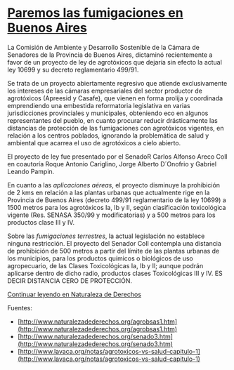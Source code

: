 # [Paremos las fumigaciones en Buenos Aires](#legislatives)

La Comisión de Ambiente y Desarrollo Sostenible de la Cámara de Senadores de
la Provincia de Buenos Aires, dictaminó recientemente a favor de un proyecto de
ley de agrotóxicos que dejaría sin efecto la actual ley 10699 y su decreto
reglamentario 499/91.

Se trata de un proyecto abiertamente regresivo que atiende exclusivamente los
intereses de las cámaras empresariales del sector productor de agrotóxicos
(Apreesid y Casafe), que vienen en forma prolija y coordinada emprendiendo una
embestida reformatoria legislativa en varias jurisdicciones provinciales y
municipales, obteniendo eco en algunos representantes del pueblo, en cuanto
procurar reducir drásticamente las distancias de protección de las fumigaciones
con agrotóxicos vigentes, en relación a los centros poblados, ignorando la
problemática de salud y ambiental que acarrea el uso de agrotóxicos a cielo
abierto.

El proyecto de ley fue presentado por el SenadoR Carlos Alfonso Areco Coll en
coautoría Roque Antonio Cariglino, Jorge Alberto D´Onofrio y Gabriel Leando
Pampin.

En cuanto a las *aplicaciones aéreas*, el proyecto disminuye la prohibición de 2
kms en relación a las plantas urbanas que actualmente rige en la Provincia de
Buenos Aires (decreto 499/91 reglamentario de la ley 10699) a 1500 metros para
los agrotóxicos Ia, Ib y II, según clasificación toxicológica vigente (Res.
SENASA 350/99 y modificatorias) y a 500 metros para los productos clase III y
IV.

Sobre las *fumigaciones terrestres*, la actual legislación no establece ninguna
restricción. El proyecto del Senador Coll contempla una distancia de
prohibición de 500 metros a partir del límite de las plantas urbanas de los
municipios, para los productos químicos o biológicos de uso agropecuario, de
las Clases Toxicológicas Ia, Ib y II; aunque podrán aplicarse dentro de dicho
radio, productos clases Toxicológicas III y IV. ES DECIR DISTANCIA CERO DE
PROTECCIÓN.

[Continuar leyendo en Naturaleza de Derechos](http://www.naturalezadederechos.org/agrobsas1.htm)

Fuentes:

* [http://www.naturalezadederechos.org/agrobsas1.htm](http://www.naturalezadederechos.org/agrobsas1.htm)
* [http://www.naturalezadederechos.org/senado3.htm](http://www.naturalezadederechos.org/senado3.htm)
* [http://www.lavaca.org/notas/agrotoxicos-vs-salud-capitulo-1](http://www.lavaca.org/notas/agrotoxicos-vs-salud-capitulo-1)

